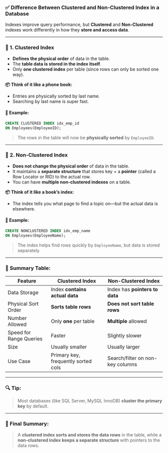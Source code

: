 ### ✅ Difference Between Clustered and Non-Clustered Index in a Database

Indexes improve query performance, but **Clustered** and **Non-Clustered** indexes work differently in how they **store and access data**.

---

### 🔹 1. **Clustered Index**

* **Defines the physical order** of data in the table.
* The **table data is stored in the index itself**.
* Only **one clustered index** per table (since rows can only be sorted one way).

**📦 Think of it like a phone book:**

* Entries are physically sorted by last name.
* Searching by last name is super fast.

#### 🧠 Example:

```sql
CREATE CLUSTERED INDEX idx_emp_id
ON Employees(EmployeeID);
```

> The rows in the table will now be **physically sorted** by `EmployeeID`.

---

### 🔸 2. **Non-Clustered Index**

* **Does not change the physical order** of data in the table.
* It maintains a **separate structure** that stores key + a **pointer** (called a Row Locator or RID) to the actual row.
* You can have **multiple non-clustered indexes** on a table.

**📦 Think of it like a book’s index:**

* The index tells you what page to find a topic on—but the actual data is elsewhere.

#### 🧠 Example:

```sql
CREATE NONCLUSTERED INDEX idx_emp_name
ON Employees(EmployeeName);
```

> The index helps find rows quickly by `EmployeeName`, but data is stored separately.

---

### 🧾 Summary Table:

| Feature                 | Clustered Index                     | Non-Clustered Index              |
| ----------------------- | ----------------------------------- | -------------------------------- |
| Data Storage            | Index **contains actual data**      | Index has **pointers to data**   |
| Physical Sort Order     | **Sorts table rows**                | **Does not sort table rows**     |
| Number Allowed          | Only **one** per table              | **Multiple** allowed             |
| Speed for Range Queries | Faster                              | Slightly slower                  |
| Size                    | Usually smaller                     | Usually larger                   |
| Use Case                | Primary key, frequently sorted cols | Search/filter on non-key columns |

---

### 🔍 Tip:

> Most databases (like SQL Server, MySQL InnoDB) **cluster the primary key** by default.

---

### 🎯 Final Summary:

> A **clustered index sorts and stores the data rows** in the table, while a **non-clustered index keeps a separate structure** with pointers to the data rows.